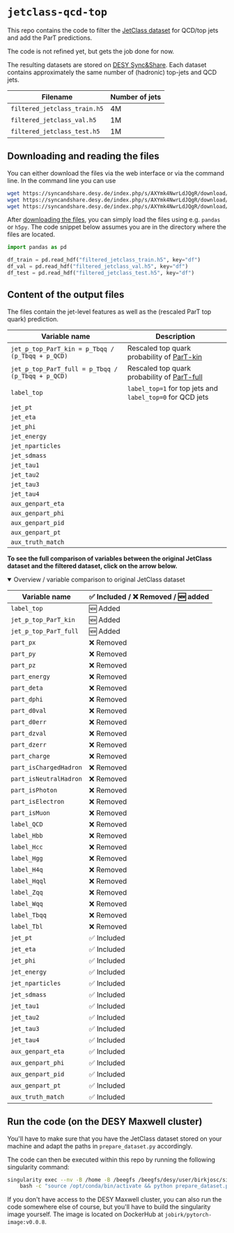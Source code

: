 # `jetclass-qcd-top`

This repo contains the code to filter the 
[JetClass dataset](https://github.com/jet-universe/particle_transformer) 
for QCD/top jets and add the ParT predictions.
    
The code is not refined yet, but gets the job done for now.

The resulting datasets are stored on [DESY Sync&Share](https://syncandshare.desy.de/index.php/s/Fx9W8Q4bgmN7HpQ).
Each dataset contains approximately the same number of (hadronic) top-jets
and QCD jets.

| Filename | Number of jets |
| --- | --- |
| `filtered_jetclass_train.h5` | 4M |
| `filtered_jetclass_val.h5` | 1M |
| `filtered_jetclass_test.h5` | 1M |

## Downloading and reading the files

You can either download the files via the web interface or via the command line.
In the command line you can use
```bash
wget https://syncandshare.desy.de/index.php/s/AXYmk4NwrLdJQgR/download/filtered_jetclass_train.h5
wget https://syncandshare.desy.de/index.php/s/AXYmk4NwrLdJQgR/download/filtered_jetclass_val.h5
wget https://syncandshare.desy.de/index.php/s/AXYmk4NwrLdJQgR/download/filtered_jetclass_test.h5
```
After [downloading the files](https://syncandshare.desy.de/index.php/s/Fx9W8Q4bgmN7HpQ), 
you can simply load the files using e.g. `pandas` or `h5py`.
The code snippet below assumes you are in the directory where the files are located.

```py
import pandas as pd

df_train = pd.read_hdf("filtered_jetclass_train.h5", key="df")
df_val = pd.read_hdf("filtered_jetclass_val.h5", key="df")
df_test = pd.read_hdf("filtered_jetclass_test.h5", key="df")
```
    
## Content of the output files
The files contain the jet-level features as well as the (rescaled ParT top quark)
prediction.

| Variable name | Description |
| --- | --- |
| `jet_p_top_ParT_kin = p_Tbqq / (p_Tbqq + p_QCD)` | Rescaled top quark probability of [ParT-kin](https://github.com/jet-universe/particle_transformer/blob/main/data/JetClass/JetClass_kin.yaml) |
| `jet_p_top_ParT_full = p_Tbqq / (p_Tbqq + p_QCD)` | Rescaled top quark probability of [ParT-full](https://github.com/jet-universe/particle_transformer/blob/main/data/JetClass/JetClass_full.yaml) |
| `label_top` | `label_top=1` for top jets and `label_top=0` for QCD jets |
| `jet_pt` | |
| `jet_eta` | |
| `jet_phi` | |
| `jet_energy` | |
| `jet_nparticles` | |
| `jet_sdmass` | |
| `jet_tau1` | |
| `jet_tau2` | |
| `jet_tau3` | |
| `jet_tau4` | |
| `aux_genpart_eta` | |
| `aux_genpart_phi` | |
| `aux_genpart_pid` | |
| `aux_genpart_pt` | |
| `aux_truth_match` | |

**To see the full comparison of variables between the original JetClass dataset
and the filtered dataset, click on the arrow below.**

<details open>
  <summary>Overview / variable comparison to original JetClass dataset</summary>

| Variable name | ✅  Included / ❌ Removed / 🆕 added |
| --- | --- |
| `label_top` | 🆕 Added |
| `jet_p_top_ParT_kin` | 🆕 Added |
| `jet_p_top_ParT_full` | 🆕 Added |
| `part_px` | ❌ Removed |
| `part_py` | ❌ Removed |
| `part_pz` | ❌ Removed |
| `part_energy` | ❌ Removed |
| `part_deta` | ❌ Removed |
| `part_dphi` | ❌ Removed |
| `part_d0val` | ❌ Removed |
| `part_d0err` | ❌ Removed |
| `part_dzval` | ❌ Removed |
| `part_dzerr` | ❌ Removed |
| `part_charge` | ❌ Removed |
| `part_isChargedHadron` | ❌ Removed |
| `part_isNeutralHadron` | ❌ Removed |
| `part_isPhoton` | ❌ Removed |
| `part_isElectron` | ❌ Removed |
| `part_isMuon` | ❌ Removed |
| `label_QCD` | ❌ Removed |
| `label_Hbb` | ❌ Removed |
| `label_Hcc` | ❌ Removed |
| `label_Hgg` | ❌ Removed |
| `label_H4q` | ❌ Removed |
| `label_Hqql` | ❌ Removed |
| `label_Zqq` | ❌ Removed |
| `label_Wqq` | ❌ Removed |
| `label_Tbqq` | ❌ Removed |
| `label_Tbl` | ❌ Removed |
| `jet_pt` | ✅ Included |
| `jet_eta` | ✅  Included |
| `jet_phi` | ✅  Included |
| `jet_energy` | ✅  Included |
| `jet_nparticles` | ✅  Included |
| `jet_sdmass` | ✅  Included |
| `jet_tau1` | ✅  Included |
| `jet_tau2` | ✅  Included |
| `jet_tau3` | ✅  Included |
| `jet_tau4` | ✅  Included |
| `aux_genpart_eta` | ✅  Included |
| `aux_genpart_phi` | ✅  Included |
| `aux_genpart_pid` | ✅  Included |
| `aux_genpart_pt` | ✅  Included |
| `aux_truth_match` | ✅  Included |
</details>
    
## Run the code (on the DESY Maxwell cluster)
You'll have to make sure that you have the JetClass dataset stored on your
machine and adapt the paths in `prepare_dataset.py` accordingly.

The code can then be executed within this repo by running the following
singularity command:
```bash
singularity exec --nv -B /home -B /beegfs /beegfs/desy/user/birkjosc/singularity_images/pytorch-image-v0.0.8.img \
    bash -c "source /opt/conda/bin/activate && python prepare_dataset.py"
```
If you don't have access to the DESY Maxwell cluster, you can also run the code
somewhere else of course, but you'll have to build the singularity image
yourself. The image is located on DockerHub at `jobirk/pytorch-image:v0.0.8`.
